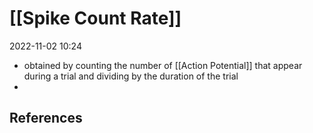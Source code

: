 # [[Spike Count Rate]]
2022-11-02 10:24
- obtained by counting the number of [[Action Potential]] that appear during a trial and dividing by the duration of the trial
- 

## References


